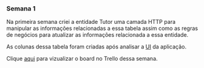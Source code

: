 ### Semana 1

Na primeira semana criei a entidade Tutor uma camada HTTP para manipular as informações relacionadas a essa tabela
assim como as regras de negócios para atualizar as informações relacionada a essa entidade.


As colunas dessa tabela foram criadas após analisar a [UI](https://www.figma.com/proto/1qD4hmpnvxoeHRC1cbWKgR/Angular_-Componentizac%CC%A7a%CC%83o-e-Design-com-Angular-Material-_-Jornada-Milhas?type=design&node-id=4-6408&scaling=min-zoom&page-id=0%3A1) da aplicação.

Clique [aqui](https://trello.com/b/OnuqDQ3A/alurachallengebackend7-semana-1) para vizualizar o board no Trello dessa semana.
